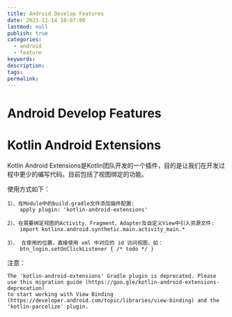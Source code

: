 ```yaml
---
title: Android Develop Features
date: 2023-11-14 10:07:00
lastmod: null
publish: true
categories: 
  - android
  - feature
keywords: 
description:
tags: 
permalink:
---
```


# Android Develop Features



# Kotlin Android Extensions
Kotlin Android Extensions是Kotlin团队开发的一个插件，目的是让我们在开发过程中更少的编写代码。目前包括了视图绑定的功能。

使用方式如下：
```
1）、在Module中的build.gradle文件添加插件配置:
    apply plugin: 'kotlin-android-extensions'

2）、在需要绑定视图的Activity、Fragment、Adapter及自定义View中引入资源文件:
    import kotlinx.android.synthetic.main.activity_main.*

3）、 在使用的位置，直接使用 xml 中对应的 id 访问视图，如：
    btn_login.setOnClickListener { /* todo */ }
```

注意：
```
The 'kotlin-android-extensions' Gradle plugin is deprecated. Please use this migration guide (https://goo.gle/kotlin-android-extensions-deprecation) 
to start working with View Binding (https://developer.android.com/topic/libraries/view-binding) and the 'kotlin-parcelize' plugin.
```

